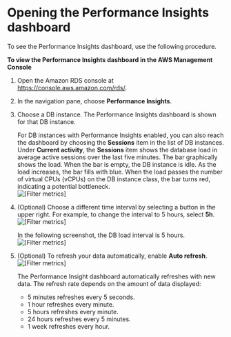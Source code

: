 # Opening the Performance Insights dashboard<a name="USER_PerfInsights.UsingDashboard.Opening"></a>

To see the Performance Insights dashboard, use the following procedure\.

**To view the Performance Insights dashboard in the AWS Management Console**

1. Open the Amazon RDS console at [https://console\.aws\.amazon\.com/rds/](https://console.aws.amazon.com/rds/)\.

1. In the navigation pane, choose **Performance Insights**\.

1. Choose a DB instance\. The Performance Insights dashboard is shown for that DB instance\.

   For DB instances with Performance Insights enabled, you can also reach the dashboard by choosing the **Sessions** item in the list of DB instances\. Under **Current activity**, the **Sessions** item shows the database load in average active sessions over the last five minutes\. The bar graphically shows the load\. When the bar is empty, the DB instance is idle\. As the load increases, the bar fills with blue\. When the load passes the number of virtual CPUs \(vCPUs\) on the DB instance class, the bar turns red, indicating a potential bottleneck\.  
![\[Filter metrics\]](http://docs.aws.amazon.com/AmazonRDS/latest/AuroraUserGuide/./images/perf_insights_0a.png)

1. \(Optional\) Choose a different time interval by selecting a button in the upper right\. For example, to change the interval to 5 hours, select **5h**\.  
![\[Filter metrics\]](http://docs.aws.amazon.com/AmazonRDS/latest/AuroraUserGuide/./images/perf_insights_0c.png)

   In the following screenshot, the DB load interval is 5 hours\.  
![\[Filter metrics\]](http://docs.aws.amazon.com/AmazonRDS/latest/AuroraUserGuide/./images/perf_insights_1.png)

1. \(Optional\) To refresh your data automatically, enable **Auto refresh**\.  
![\[Filter metrics\]](http://docs.aws.amazon.com/AmazonRDS/latest/AuroraUserGuide/./images/perf_insights_1b.png)

   The Performance Insight dashboard automatically refreshes with new data\. The refresh rate depends on the amount of data displayed: 
   + 5 minutes refreshes every 5 seconds\.
   + 1 hour refreshes every minute\.
   + 5 hours refreshes every minute\.
   + 24 hours refreshes every 5 minutes\.
   + 1 week refreshes every hour\.